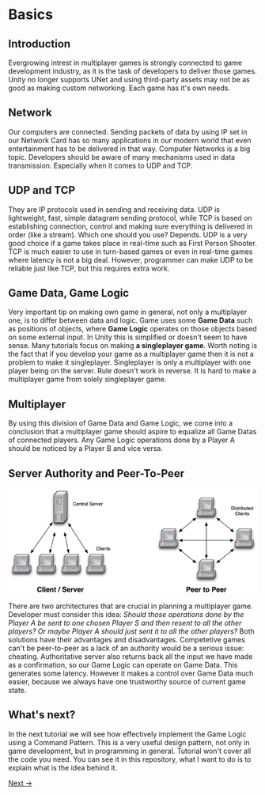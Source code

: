 # Basics

## Introduction
Evergrowing intrest in multiplayer games is strongly connected to game development industry, as it is the task of developers to deliver those games. Unity no longer supports UNet and using third-party assets may not be as good as making custom networking. Each game has it's own needs.

## Network
Our computers are connected. Sending packets of data by using IP set in our Network Card has so many applications in our modern world that even entertainment has to be delivered in that way. Computer Networks is a big topic. Developers should be aware of many mechanisms used in data transmission. Especially when it comes to UDP and TCP.

## UDP and TCP
They are IP protocols used in sending and receiving data. UDP is lightweight, fast, simple datagram sending protocol, while TCP is based on establishing connection, control and making sure everything is delivered in order (like a stream). Which one should you use? Depends. UDP is a very good choice if a game takes place in real-time such as First Person Shooter. TCP is much easier to use in turn-based games or even in real-time games where latency is not a big deal. However, programmer can make UDP to be reliable just like TCP, but this requires extra work. 

## Game Data, Game Logic
Very important tip on making own game in general, not only a multiplayer one, is to differ between data and logic. Game uses some **Game Data** such as positions of objects, where **Game Logic** operates on those objects based on some external input. In Unity this is simplified or doesn't seem to have sense. Many tutorials focus on making **a singleplayer game**. Worth noting is the fact that if you develop your game as a multiplayer game then it is not a problem to make it singleplayer. Singleplayer is only a multiplayer with one player being on the server. Rule doesn't work in reverse. It is hard to make a multiplayer game from solely singleplayer game.

## Multiplayer
By using this division of Game Data and Game Logic, we come into a conclusion that a multiplayer game should aspire to equalize all Game Datas of connected players. Any Game Logic operations done by a Player A should be noticed by a Player B and vice versa.  

## Server Authority and Peer-To-Peer
![Server vs. P2P](networks.png)

There are two architectures that are crucial in planning a multiplayer game. Developer must consider this idea: *Should those operations done by the Player A be sent to one chosen Player S and then resent to all the other players? Or maybe Player A should just sent it to all the other players?* Both solutions have their advantages and disadvantages. Competetive games can't be peer-to-peer as a lack of an authority would be a serious issue: cheating. Authoritative server also returns back all the input we have made as a confirmation, so our Game Logic can operate on Game Data. This generates some latency. However it makes a control over Game Data much easier, because we always have one trustworthy source of current game state.

## What's next?
In the next tutorial we will see how effectively implement the Game Logic using a Command Pattern. This is a very useful design pattern, not only in game development, but in programming in general. Tutorial won't cover all the code you need. You can see it in this repository, what I want to do is to explain what is the idea behind it. 

[Next ->](02commandPattern.md)
